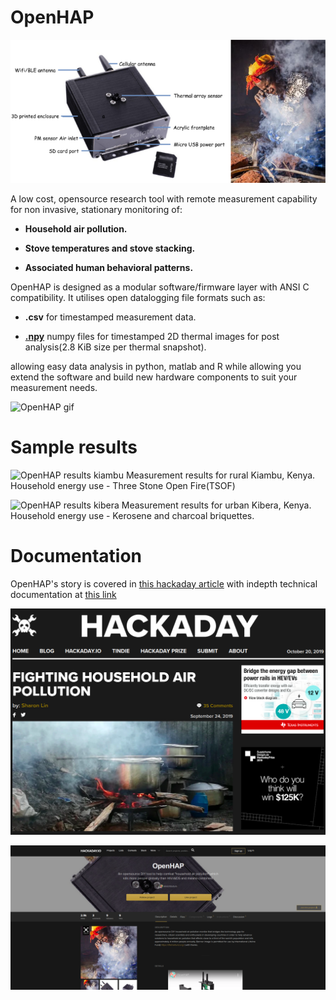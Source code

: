 # OpenHAP

![OpenHAP image](assets/OpenHAP_labelled.png)

A low cost, opensource research tool with remote measurement capability for non invasive, stationary monitoring of:

* **Household air pollution.**

* **Stove temperatures and stove stacking.**

* **Associated human behavioral patterns.**

OpenHAP is designed as a modular software/firmware layer with ANSI C compatibility. It utilises open datalogging file formats such as:

* **.csv** for timestamped measurement data.

* [**.npy**](https://numpy.org/devdocs/reference/generated/numpy.lib.format.html) numpy files for timestamped 2D thermal images for post analysis(2.8 KiB size per thermal snapshot).

allowing easy data analysis in python, matlab and R while allowing you extend the software and build new hardware components to suit your measurement needs.

![OpenHAP gif](assets/OpenHAP.gif)

# Sample results

![OpenHAP results kiambu](assets/results_kiambu.png)
Measurement results for rural Kiambu, Kenya. Household energy use - Three Stone Open Fire(TSOF)

![OpenHAP results kibera](assets/results_kibera.jpg)
Measurement results for urban Kibera, Kenya. Household energy use - Kerosene and charcoal briquettes.

# Documentation
OpenHAP's story is covered in [this hackaday article](https://hackaday.com/2019/09/24/fighting-household-air-pollution/) with indepth technical documentation at [this link](https://hackaday.io/project/166510-openhap)

[![OpenHAP article](assets/hackaday_article.png)](https://hackaday.com/2019/09/24/fighting-household-air-pollution/)

[![OpenHAP documentation](assets/hackadayio.png)](https://hackaday.io/project/166510-openhap)
